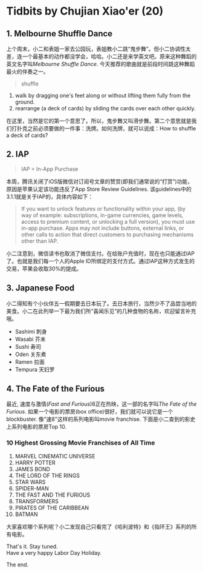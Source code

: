 # Tidbits by Chujian Xiao'er (20)

## 1. Melbourne Shuffle Dance

上个周末，小二和表姐一家去公园玩，表姐教小二跳“鬼步舞”。但小二协调性太差，连一个最基本的动作都没学会，哈哈。小二还是来学英文吧。原来这种舞蹈的英文名字叫*Melbourne Shuffle Dance*. 今天推荐的歌曲就是前段时间跳这种舞蹈最火的伴奏之一。

> shuffle  
1. walk by dragging one's feet along or without lifting them fully from the ground.  
2. rearrange (a deck of cards) by sliding the cards over each other quickly.

在这里，当然是它的第一个意思了。所以，鬼步舞又叫滑步舞。第二个意思就是我们打扑克之前必须要做的一件事：洗牌。如何洗牌，就可以说成：How to shuffle a deck of cards?

## 2. IAP

> IAP = In-App Purchase

本周，腾讯关闭了iOS版微信对订阅号文章的赞赏(即我们通常说的“打赏”)功能，原因是苹果认定该功能违反了App Store Review Guidelines. 该guidelines中的3.1.1就是关于IAP的，具体内容如下：

> If you want to unlock features or functionality within your app, (by way of example: subscriptions, in-game currencies, game levels, access to premium content, or unlocking a full version), you must use in-app purchase. Apps may not include buttons, external links, or other calls to action that direct customers to purchasing mechanisms other than IAP.

小二注意到，微信读书也取消了微信支付。在给账户充值时，现在也只能通过IAP了。也就是我们每一个人的Apple ID所绑定的支付方式。通过IAP这种方式发生的交易，苹果会收取30%的提成。

## 3. Japanese Food

小二得知有个小伙伴五一假期要去日本玩了。去日本旅行，当然少不了品尝当地的美食。小二在此列举一下最为我们所“喜闻乐见”的几种食物的名称，欢迎留言补充哦。

* Sashimi 刺身
* Wasabi 芥末
* Sushi 寿司
* Oden 关东煮
* Ramen 拉面
* Tempura 天妇罗

## 4. The Fate of the Furious

最近, 速度与激情(*Fast and Furious*)8正在热映，这一部的名字叫*The Fate of the Furious*. 如果一个电影的票房(box office)很好，我们就可以说它是一个blockbuster. 像"速8"这样的系列电影叫movie franchise. 下面是小二查到的影史上系列电影的票房Top 10.

### 10 Highest Grossing Movie Franchises of All Time
1. MARVEL CINEMATIC UNIVERSE
2. HARRY POTTER
3. JAMES BOND
4. THE LORD OF THE RINGS
5. STAR WARS
6. SPIDER-MAN
7. THE FAST AND THE FURIOUS
8. TRANSFORMERS
9. PIRATES OF THE CARIBBEAN
10. BATMAN

大家喜欢哪个系列呢？小二发现自己只看完了《哈利波特》和《指环王》系列的所有电影。

That's it. Stay tuned.  
Have a very happy Labor Day Holiday.

The end.
